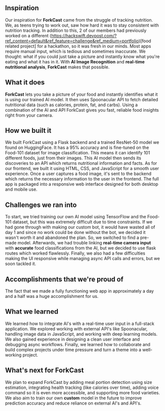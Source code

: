 ## Inspiration
Our inspiration for __ForkCast__ came from the struggle of tracking nutrition. We, as teens trying to work out, saw how hard it was to stay consistent with nutrition tracking. In addition to this, 2 of our members had previously worked on a different (https://hackswift.devpost.com/?ref_content=default&ref_feature=challenge&ref_medium=portfolio)[food related project] for a hackathon, so it was fresh in our minds. Most apps require manual input, which is tedious and sometimes inaccurate. We thought: what if you could just take a picture and instantly know what you're eating and what it has in it.  With **AI Image Recognition** and **real-time nutritional analysis**, __ForkCast__ makes that possible.
## What it does
**ForkCast** lets you take a picture of your food and instantly identifies what it is using our trained AI model. It then uses Spoonacular API to fetch detailed nutritional data (such as calories, protein, fat, and carbs). Using a combination of the AI and API ForkCast gives you fast, reliable food insights right from your camera. 
## How we built it
We built ForkCast using a Flask backend and a trained ResNet-50 model we found on HuggingFace. It has a 95% accuracy and is fine-tuned on the Food-101 dataset for image classification. This means it can identify 101 different foods, just from their images. This AI model then sends its discoveries to an API which returns nutritional information and facts. As for our frontend, we built it using HTML, CSS, and JavaScript for a smooth user experience. Once a user captures a food image, it's sent to the backend which returns the necessary information to the user in the frontend. The full app is packaged into a responsive web interface designed for both desktop and mobile use.
## Challenges we ran into
To start, we tried training our own AI model using TensorFlow and the Food-101 dataset, but this was extremely difficult due to time constraints. If we had gone through with making our custom bot, it would have wasted all of day 1 and since no work could be done without the bot, we decided it wasn't worth it and abandoned the plan. So, we switched to find a pre-made model. Afterwards, we had trouble linking **real-time camera input** with **accurate** food classifications from the AI, but we decided to use flask routes which worked flawlessly. Finally, we also had a few difficulties making the UI responsive while managing async API calls and errors, but we soon tackled it.
## Accomplishments that we're proud of
The fact that we made a fully functioning web app in approximately a day and a half was a huge accomplishment for us. 
## What we learned
We learned how to integrate AI's with a real-time user input in a full-stack application. We explored working with external API's like Spoonacular, handling image data in JavaScript, and working with deep learning models. We also gained experience in designing a clean user interface and debugging async workflows. Finally, we learned how to collaborate and build complex projects under time pressure and turn a theme into a well-working project.
## What's next for ForkCast
We plan to expand ForkCast by adding meal portion detection using size estimation, integrating health tracking (like calories over time), adding voice command so it is even more accessible, and supporting more food varieties. We also aim to train our own **custom** model in the future to improve prediction accuracy and reduce reliance on external AI's and API's. 
